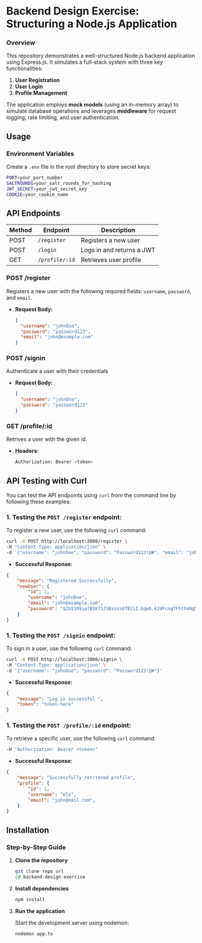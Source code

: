 # **Backend Design Exercise: Structuring a Node.js Application**

### **Overview**
This repository demonstrates a well-structured Node.js backend application using Express.js. It simulates a full-stack system with three key functionalities:
1. **User Registration**
2. **User Login**
3. **Profile Management**

The application employs **mock models** (using an in-memory array) to simulate database operations and leverages **middleware** for request logging, rate limiting, and user authentication.

## **Usage**

### **Environment Variables**

Create a `.env` file in the root directory to store secret keys:

```bash
PORT=your_port_number
SALTROUNDS=your_salt_rounds_for_hashing
JWT_SECRET=your_jwt_secret_key
COOKIE=your_cookie_name
```

## **API Endpoints**

| Method | Endpoint    | Description                  |
|--------|-------------|------------------------------|
| POST   | `/register` | Registers a new user         |
| POST   | `/login`    | Logs in and returns a JWT    |
| GET    | `/profile/:id`  | Retrieves user profile       |

### **POST /register**

Registers a new user with the following required fields: `username`, `password`, and `email`.

- **Request Body:**

  ```json
  {
    "username": "johnDoe",
    "password": "password123",
    "email": "john@example.com"
  }

  ```

### **POST /signin**

Authenticate a user with their credentials

- **Request Body:**

  ```json
  {
    "username": "johnDoe",
    "password": "password123"
  }

  ```

### **GET /profile/:id**

Retrives a user with the given id.

- **Headers:**

  ```bash
  Authorization: Bearer <token>

  ```

## **API Testing with Curl**

You can test the API endpoints using `curl` from the command line by following these examples:

### **1. Testing the `POST /register` endpoint:**

To register a new user, use the following `curl` command:

```bash
curl -X POST http://localhost:3000/register \
-H "Content-Type: application/json" \
-d '{"username": "johnDoe", "password": "Password123!@#", "email": "john@example.com"}'
```

- **Successful Response:**

```json
{
    "message": "Registered Successfully",
    "newUser": {
        "id": 1,
        "username": "johnDoe",
        "email": "john@example.com",
        "password": "$2b$10$ip7B5K71JSBxsos6TBJiI.Gqwb.k2dFcngTFhthkNgSOrXV2BzU9e"
    }
}
```


### **1. Testing the `POST /signin` endpoint:**

To sign in a user, use the following `curl` command:

```bash
curl -X POST http://localhost:3000/signin \
-H "Content-Type: application/json" \
-d '{"username": "johnDoe", "password": "Password123!@#"}'
```

- **Successful Response:**

```json
{
    "message": "Log in successful ",
    "token": "token-here"
}
```

### **1. Testing the `POST /profile/:id` endpoint:**

To retrieve a specific user, use the following `curl` command:

```bash
-H "Authorization: Bearer <token>"
```

- **Successful Response:**

```json
{
    "message": "Successfully retrieved profile",
    "profile": {
        "id": 1,
        "username": "elo",
        "email": "john@mail.com",
    }
}
```

## Installation

### **Step-by-Step Guide**

1. **Clone the repository**

    ```bash
    git clone repo url
    cd backend-design-exercise
    ```

2. **Install dependencies**

    ```bash
    npm install
    ```

3. **Run the application**

    Start the development server using nodemon:

    ```bash
    nodemon app.ts
    ```

            
